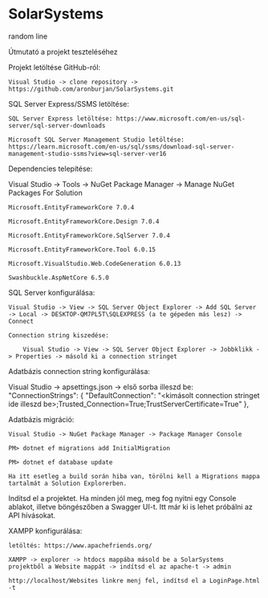 # SolarSystems
random line

Útmutató a projekt teszteléséhez



Projekt letöltése GitHub-ról:

    Visual Studio -> clone repository -> https://github.com/aronburjan/SolarSystems.git

SQL Server Express/SSMS letöltése:

    SQL Server Express letöltése: https://www.microsoft.com/en-us/sql-server/sql-server-downloads
  
    Microsoft SQL Server Management Studio letöltése: https://learn.microsoft.com/en-us/sql/ssms/download-sql-server-management-studio-ssms?view=sql-server-ver16


Dependencies telepítése:

Visual Studio -> Tools -> NuGet Package Manager -> Manage NuGet Packages For Solution

    Microsoft.EntityFrameworkCore 7.0.4
  
    Microsoft.EntityFrameworkCore.Design 7.0.4
  
    Microsoft.EntityFrameworkCore.SqlServer 7.0.4
  
    Microsoft.EntityFrameworkCore.Tool 6.0.15
  
    Microsoft.VisualStudio.Web.CodeGeneration 6.0.13
  
    Swashbuckle.AspNetCore 6.5.0



SQL Server konfigurálása:

    Visual Studio -> View -> SQL Server Object Explorer -> Add SQL Server -> Local -> DESKTOP-QM7PL5T\SQLEXPRESS (a te gépeden más lesz) -> Connect
  
    Connection string kiszedése:
    
        Visual Studio -> View -> SQL Server Object Explorer -> Jobbklikk -> Properties -> másold ki a connection stringet
  
  
  
Adatbázis connection string konfigurálása:

  Visual Studio -> apsettings.json -> első sorba illeszd be: "ConnectionStrings": {
    "DefaultConnection": "<kimásolt connection stringet ide illeszd be>;Trusted_Connection=True;TrustServerCertificate=True"
  },
  
  
  
Adatbázis migráció:

    Visual Studio -> NuGet Package Manager -> Package Manager Console 
  
    PM> dotnet ef migrations add InitialMigration
  
    PM> dotnet ef database update
  
    Ha itt esetleg a build során hiba van, törölni kell a Migrations mappa tartalmát a Solution Explorerben.
  
  
  
Indítsd el a projektet. Ha minden jól meg, meg fog nyitni egy Console ablakot, illetve böngészőben a Swagger UI-t. Itt már ki is lehet próbálni az API hívásokat.
  
  
  
XAMPP konfigurálása:

    letöltés: https://www.apachefriends.org/
  
    XAMPP -> explorer -> htdocs mappába másold be a SolarSystems projektből a Website mappát -> indítsd el az apache-t -> admin
  
    http://localhost/Websites linkre menj fel, indítsd el a LoginPage.html -t
